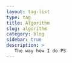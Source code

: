 ```yaml
---
layout: tag-list
type: tag
title: Algorithm
slug: algorithm
category: blog
sidebar: true
description: >
   The way how I do PS
---
```

